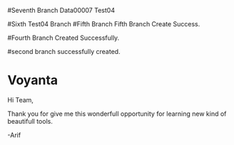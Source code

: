 #Seventh Branch 
Data00007
Test04





#Sixth Test04 Branch 
#Fifth Branch 
Fifth Branch Create Success.

#Fourth Branch 
Created Successfully.

#second branch
successfully created.

# Voyanta
Hi Team,

Thank you for give me this wonderfull opportunity for learning new kind of beautifull tools.

-Arif
